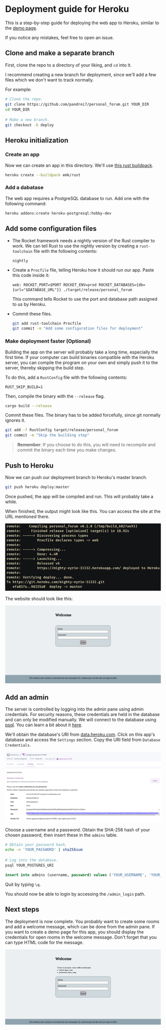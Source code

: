 # Deployment guide for Heroku

This is a step-by-step guide for deploying the web app to Heroku, similar to the
[demo page](https://calm-springs-86222.herokuapp.com/).

If you notice any mistakes, feel free to open an issue.

## Clone and make a separate branch

First, clone the repo to a directory of your liking, and `cd` into it.

I recommend creating a new branch for deployment, since we'll add a few files
which we don't want to track normally.

For example:

```bash
# Clone the repo.
git clone https://github.com/pandrei7/personal_forum.git YOUR_DIR
cd YOUR_DIR

# Make a new branch.
git checkout -b deploy
```

## Heroku initialization

### Create an app

Now we can create an app in this directory. We'll use
[this rust buildpack](https://github.com/emk/heroku-buildpack-rust).

```bash
heroku create --buildpack emk/rust
```

### Add a dabatase

The web app requires a PostgreSQL database to run.
Add one with the following command:

```bash
heroku addons:create heroku-postgresql:hobby-dev
```

## Add some configuration files

- The Rocket framework needs a nightly version of the Rust compiler to work.
We can tell Rust to use the nightly version by creating a `rust-toolchain` file
with the following contents:

    ```lang-none
    nightly
    ```

- Create a `Procfile` file, telling Heroku how it should run our app.
Paste this code inside it:

    ```lang-none
    web: ROCKET_PORT=$PORT ROCKET_ENV=prod ROCKET_DATABASES={db={url="$DATABASE_URL"}} ./target/release/personal_forum
    ```

    This command tells Rocket to use the port and database path assigned to us by
    Heroku.

- Commit these files.

    ```bash
    git add rust-toolchain Procfile
    git commit -m "Add some configuration files for deployment"
    ```

### Make deployment faster (Optional)

Building the app on the server will probably take a long time, especially the
first time. If your computer can build binaries compatible with the Heroku
server, you can compile the program on your own and simply push it to the
server, thereby skipping the build step.

To do this, add a `RustConfig` file with the following contents:

```lang-none
RUST_SKIP_BUILD=1
```

Then, compile the binary with the `--release` flag.

```bash
cargo build --release
```

Commit these files. The binary has to be added forcefully, since git normally
ignores it.

```bash
git add -f RustConfig target/release/personal_forum
git commit -m "Skip the building step"
```

> **Remember**: If you choose to do this, you will need to recompile and commit
the binary each time you make changes.

## Push to Heroku

Now we can push our deployment branch to Heroku's master branch.

```bash
git push heroku deploy:master
```

Once pushed, the app will be compiled and run. This will probably take a while.

When finished, the output might look like this. You can access the site at the
URL mentioned there.

![terminal output after deploying the app](img/deployment_output.png)

The website should look like this:

![website after begin deployed for the first time](img/fresh_website.png)

## Add an admin

The server is controlled by logging into the admin pane using admin credentials.
For security reasons, these credentials are held in the database and can only
be modified manually. We will connect to the database using
[psql](http://postgresguide.com/setup/install.html).
You can learn a bit about it
[here](http://postgresguide.com/utilities/psql.html).

We'll obtain the database's URI from [data.heroku.com](https://data.heroku.com/).
Click on this app's database and access the `Settings` section.
Copy the URI field from `Database Credentials`.

![selecting the database uri](img/database_credentials.png)

Choose a username and a password. Obtain the SHA-256 hash of your chosen password,
then insert these in the `admins` table.

```bash
# Obtain your password hash.
echo -n 'YOUR_PASSWORD' | sha256sum

# Log into the database.
psql YOUR_POSTGRES_URI
```

```sql
insert into admins (username, password) values ('YOUR_USERNAME', 'YOUR_HASH');
```

Quit by typing `\q`.

You should now be able to login by accessing the `/admin_login` path.

## Next steps

The deployment is now complete. You probably want to create some rooms and add
a welcome message, which can be done from the admin pane. If you want to create
a demo page for this app, you should display the credentials for open rooms in
the welcome message. Don't forget that you can type HTML code for the message.

![website with a new welcome message](img/website_with_welcome.png)

